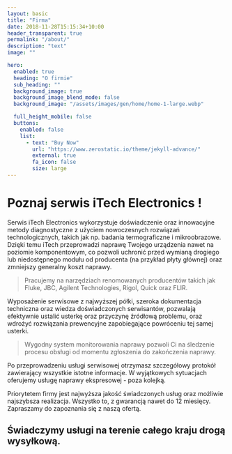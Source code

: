 ```yaml
---
layout: basic
title: "Firma"
date: 2018-11-28T15:15:34+10:00
header_transparent: true
permalink: "/about/"
description: "text"
image: ""

hero:
  enabled: true
  heading: "O firmie"
  sub_heading: ""
  background_image: true
  background_image_blend_mode: false
  background_image: "/assets/images/gen/home/home-1-large.webp"

  full_height_mobile: false
  buttons:
    enabled: false
    list:
      - text: "Buy Now"
        url: "https://www.zerostatic.io/theme/jekyll-advance/"
        external: true
        fa_icon: false
        size: large
---
```


# Poznaj serwis iTech Electronics !
Serwis iTech Electronics wykorzystuje doświadczenie oraz innowacyjne metody diagnostyczne z użyciem nowoczesnych rozwiązań technologicznych, takich jak np. badania termograficzne i mikroobrazowe. Dzięki temu iTech przeprowadzi naprawę Twojego urządzenia nawet na poziomie komponentowym, co pozwoli uchronić przed wymianą drogiego lub niedostępnego modułu od producenta (na przykład płyty głównej) oraz zmniejszy generalny koszt naprawy.

>Pracujemy na narzędziach renomowanych producentów takich jak Fluke, JBC, Agilent Technologies, Rigol, Quick oraz FLIR.

Wyposażenie serwisowe z najwyższej półki, szeroka dokumentacja techniczna oraz wiedza doświadczonych serwisantów, pozwalają efektywnie ustalić usterkę oraz przyczynę źródłową problemu, oraz wdrożyć rozwiązania prewencyjne zapobiegające powróceniu tej samej usterki.

>Wygodny system monitorowania naprawy pozwoli Ci na śledzenie procesu obsługi od momentu zgłoszenia do zakończenia naprawy.

Po przeprowadzeniu usługi serwisowej otrzymasz szczegółowy protokół zawierający wszystkie istotne informacje. W wyjątkowych sytuacjach oferujemy usługę naprawy ekspresowej - poza kolejką.

Priorytetem firmy jest najwyższa jakość świadczonych usług oraz możliwie najszybsza realizacja. Wszystko to, z gwarancją nawet do 12 miesięcy. Zapraszamy do zapoznania się z naszą ofertą.

## Świadczymy usługi na terenie całego kraju drogą wysyłkową.